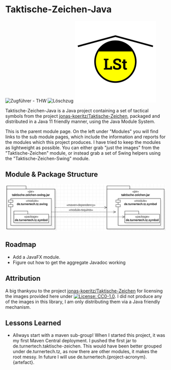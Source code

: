 # Taktische-Zeichen-Java

![Zugführer - THW](https://raw.githubusercontent.com/liturner/Taktische-Zeichen-Java/main/de.turnertech.tz/src/main/resources/de/turnertech/tz/symbol/personen/thw/Zugführer_TZ.png)
![Löschzug](https://raw.githubusercontent.com/liturner/Taktische-Zeichen-Java/main/de.turnertech.tz/src/main/resources/de/turnertech/tz/symbol/einheiten/feuerwehr/Löschzug.png)
![Leitstelle](https://raw.githubusercontent.com/liturner/Taktische-Zeichen-Java/main/de.turnertech.tz/src/main/resources/de/turnertech/tz/symbol/einrichtungen/Leitstelle.png)

Taktische-Zeichen-Java is a Java project containing a set of tactical symbols from the project [jonas-koeritz/Taktische-Zeichen](https://github.com/jonas-koeritz/Taktische-Zeichen), packaged and distributed in a Java 11 friendly manner, using the Java Module System.

This is the parent module page. On the left under "Modules" you will find links to the sub module pages, which include the information and reports for the modules which this project produces. I have tried to keep the modules as lightweight as possible. You can either grab "just the images" from the "Taktische-Zeichen" module, or instead grab a set of Swing helpers using the "Taktische-Zeichen-Swing" module.

## Module & Package Structure

![UML Model](images/uml-model.png)

## Roadmap

- Add a JavaFX module.
- Figure out how to get the aggregate Javadoc working

## Attribution

A big thankyou to the project [jonas-koeritz/Taktische-Zeichen](https://github.com/jonas-koeritz/Taktische-Zeichen) for licensing the images provided here under [![License: CC0-1.0](https://img.shields.io/badge/License-CC0%201.0-lightgrey.svg)](https://creativecommons.org/publicdomain/zero/1.0/). I did not produce any of the images in this library, I am only distributing them via a Java friendly mechanism.

## Lessons Learned

- Allways start with a maven sub-group! When I started this project, it was my first Maven Central deployment. I pushed the first jar to de.turnertech.taktische-zeichen. This would have been better grouped under de.turnertech.tz, as now there are other modules, it makes the root messy. In future I will use de.turnertech.{project-acronym}.{artefact}.
